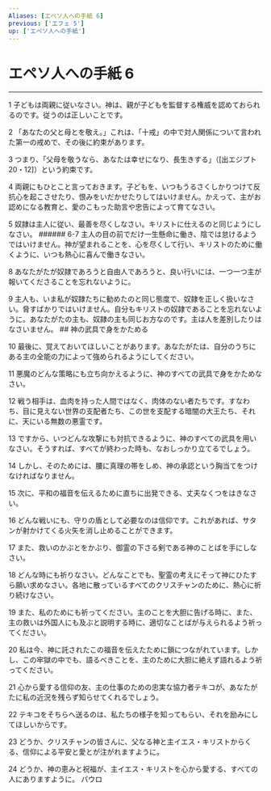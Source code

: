 ```yaml
---
Aliases: [エペソ人への手紙 6]
previous: ['エフェ 5']
up: ['エペソ人への手紙']
---
```

# エペソ人への手紙 6

***




1 
子どもは両親に従いなさい。神は、親が子どもを監督する権威を認めておられるのです。従うのは正しいことです。 



2 
「あなたの父と母とを敬え。」これは、「十戒」の中で対人関係について言われた第一の戒めで、その後に約束があります。 



3 
つまり、「父母を敬うなら、あなたは幸せになり、長生きする」（[出エジプト20・12]）という約束です。 



4 
両親にもひとこと言っておきます。子どもを、いつもうるさくしかりつけて反抗心を起こさせたり、恨みをいだかせたりしてはいけません。かえって、主がお認めになる教育と、愛のこもった助言や忠告によって育てなさい。 



5 
奴隷は主人に従い、最善を尽くしなさい。キリストに仕えるのと同じようにしなさい。 ###### 6-7 主人の目の前でだけ一生懸命に働き、陰では怠けるようではいけません。神が望まれることを、心を尽くして行い、キリストのために働くように、いつも熱心に喜んで働きなさい。 



8 
あなたがたが奴隷であろうと自由人であろうと、良い行いには、一つ一つ主が報いてくださることを忘れないように。 



9 
主人も、いま私が奴隷たちに勧めたのと同じ態度で、奴隷を正しく扱いなさい。脅すばかりではいけません。自分もキリストの奴隷であることを忘れないように。あなたがたの主も、奴隷の主も同じお方なのです。主は人を差別したりはなさいません。 ## 神の武具で身をかためる 



10 
最後に、覚えておいてほしいことがあります。あなたがたは、自分のうちにある主の全能の力によって強められるようにしてください。 



11 
悪魔のどんな策略にも立ち向かえるように、神のすべての武具で身をかためなさい。 



12 
戦う相手は、血肉を持った人間ではなく、肉体のない者たちです。すなわち、目に見えない世界の支配者たち、この世を支配する暗闇の大王たち、それに、天にいる無数の悪霊です。 



13 
ですから、いつどんな攻撃にも対抗できるように、神のすべての武具を用いなさい。そうすれば、すべてが終わった時も、なおしっかり立てるでしょう。 



14 
しかし、そのためには、腰に真理の帯をしめ、神の承認という胸当てをつけなければなりません。 



15 
次に、平和の福音を伝えるために直ちに出発できる、丈夫なくつをはきなさい。 



16 
どんな戦いにも、守りの盾として必要なのは信仰です。これがあれば、サタンが射かけてくる火矢を消し止めることができます。 



17 
また、救いのかぶとをかぶり、御霊の下さる剣である神のことばを手にしなさい。 



18 
どんな時にも祈りなさい。どんなことでも、聖霊の考えにそって神にひたすら願い求めなさい。各地に散っているすべてのクリスチャンのために、熱心に祈り続けなさい。 



19 
また、私のためにも祈ってください。主のことを大胆に告げる時に、また、主の救いは外国人にも及ぶと説明する時に、適切なことばが与えられるよう祈ってください。 



20 
私は今、神に託されたこの福音を伝えたために鎖につながれています。しかし、この牢獄の中でも、語るべきことを、主のために大胆に絶えず語れるよう祈ってください。 



21 
心から愛する信仰の友、主の仕事のための忠実な協力者テキコが、あなたがたに私の近況を残らず知らせてくれるでしょう。 



22 
テキコをそちらへ送るのは、私たちの様子を知ってもらい、それを励みにしてほしいからです。 



23 
どうか、クリスチャンの皆さんに、父なる神と主イエス・キリストからくる、信仰による平安と愛とが注がれますように。 



24 
どうか、神の恵みと祝福が、主イエス・キリストを心から愛する、すべての人にありますように。 パウロ
